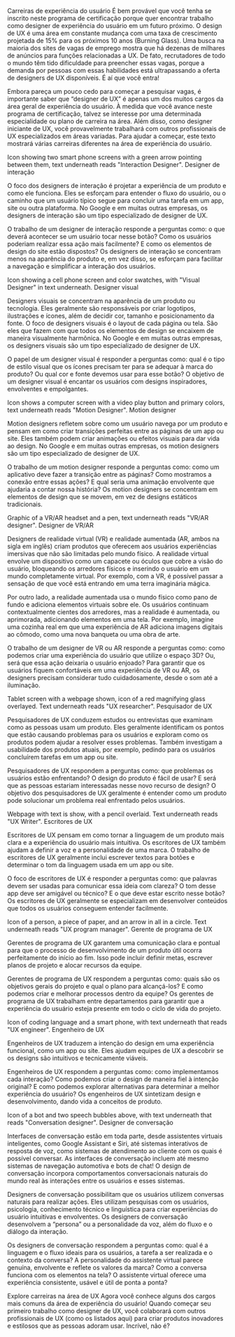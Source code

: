 Carreiras de experiência do usuário
É bem provável que você tenha se inscrito neste programa de certificação porque quer encontrar trabalho como designer de experiência do usuário em um futuro próximo. O design de UX é uma área em constante mudança com uma taxa de crescimento projetada de 15% para os próximos 10 anos (Burning Glass). Uma busca na maioria dos sites de vagas de emprego mostra que há dezenas de milhares de anúncios para funções relacionadas a UX. De fato, recrutadores de todo o mundo têm tido dificuldade para preencher essas vagas, porque a demanda por pessoas com essas habilidades está ultrapassando a oferta de designers de UX disponíveis. É aí que você entra! 

Embora pareça um pouco cedo para começar a pesquisar vagas, é importante saber que “designer de UX” é apenas um dos muitos cargos da área geral de experiência do usuário. À medida que você avance neste programa de certificação, talvez se interesse por uma determinada especialidade ou plano de carreira na área. Além disso, como designer iniciante de UX, você provavelmente trabalhará com outros profissionais de UX especializados em áreas variadas. Para ajudar a começar, este texto mostrará várias carreiras diferentes na área de experiência do usuário.

Icon showing two smart phone screens with a green arrow pointing between them, text underneath reads "Interaction Designer".
Designer de interação

O foco dos designers de interação é projetar a experiência de um produto e como ele funciona. Eles se esforçam para entender o fluxo do usuário, ou o caminho que um usuário típico segue para concluir uma tarefa em um app, site ou outra plataforma. No Google e em muitas outras empresas, os designers de interação são um tipo especializado de designer de UX.

O trabalho de um designer de interação responde a perguntas como: o que deverá acontecer se um usuário tocar nesse botão? Como os usuários poderiam realizar essa ação mais facilmente? E como os elementos de design do site estão dispostos? Os designers de interação se concentram menos na aparência do produto e, em vez disso, se esforçam para facilitar a navegação e simplificar a interação dos usuários.

Icon showing a cell phone screen and color swatches, with "Visual Designer" in text underneath.
Designer visual

Designers visuais se concentram na aparência de um produto ou tecnologia. Eles geralmente são responsáveis por criar logotipos, ilustrações e ícones, além de decidir cor, tamanho e posicionamento da fonte. O foco de designers visuais é o layout de cada página ou tela. São eles que fazem com que todos os elementos de design se encaixem de maneira visualmente harmônica. No Google e em muitas outras empresas, os designers visuais são um tipo especializado de designer de UX.

O papel de um designer visual é responder a perguntas como: qual é o tipo de estilo visual que os ícones precisam ter para se adequar à marca do produto? Ou qual cor e fonte devemos usar para esse botão? O objetivo de um designer visual é encantar os usuários com designs inspiradores, envolventes e empolgantes.

Icon shows a computer screen with a video play button and primary colors, text underneath reads "Motion Designer".
Motion designer

Motion designers refletem sobre como um usuário navega por um produto e pensam em como criar transições perfeitas entre as páginas de um app ou site. Eles também podem criar animações ou efeitos visuais para dar vida ao design. No Google e em muitas outras empresas, os motion designers são um tipo especializado de designer de UX.

O trabalho de um motion designer responde a perguntas como: como um aplicativo deve fazer a transição entre as páginas? Como mostramos a conexão entre essas ações? E qual seria uma animação envolvente que ajudaria a contar nossa história? Os motion designers se concentram em elementos de design que se movem, em vez de designs estáticos tradicionais.

Graphic of a VR/AR headset and a pen, text underneath reads "VR/AR designer".
Designer de VR/AR

Designers de realidade virtual (VR) e realidade aumentada (AR, ambos na sigla em inglês) criam produtos que oferecem aos usuários experiências imersivas que não são limitadas pelo mundo físico. A realidade virtual envolve um dispositivo como um capacete ou óculos que cobre a visão do usuário, bloqueando os arredores físicos e inserindo o usuário em um mundo completamente virtual. Por exemplo, com a VR, é possível passar a sensação de que você está entrando em uma terra imaginária mágica.

Por outro lado, a realidade aumentada usa o mundo físico como pano de fundo e adiciona elementos virtuais sobre ele. Os usuários continuam contextualmente cientes dos arredores, mas a realidade é aumentada, ou aprimorada, adicionando elementos em uma tela. Por exemplo, imagine uma cozinha real em que uma experiência de AR adiciona imagens digitais ao cômodo, como uma nova banqueta ou uma obra de arte.

O trabalho de um designer de VR ou AR responde a perguntas como: como podemos criar uma experiência do usuário que utilize o espaço 3D? Ou, será que essa ação deixaria o usuário enjoado? Para garantir que os usuários fiquem confortáveis em uma experiência de VR ou AR, os designers precisam considerar tudo cuidadosamente, desde o som até a iluminação. 

Tablet screen with a webpage shown, icon of a red magnifying glass overlayed. Text underneath reads "UX researcher".
Pesquisador de UX

Pesquisadores de UX conduzem estudos ou entrevistas que examinam como as pessoas usam um produto. Eles geralmente identificam os pontos que estão causando problemas para os usuários e exploram como os produtos podem ajudar a resolver esses problemas. Também investigam a usabilidade dos produtos atuais, por exemplo, pedindo para os usuários concluírem tarefas em um app ou site.

Pesquisadores de UX respondem a perguntas como: que problemas os usuários estão enfrentando? O design do produto é fácil de usar? E será que as pessoas estariam interessadas nesse novo recurso de design? O objetivo dos pesquisadores de UX geralmente é entender como um produto pode solucionar um problema real enfrentado pelos usuários.

Webpage with text is show, with a pencil overlaid. Text underneath reads "UX Writer". 
Escritores de UX

Escritores de UX pensam em como tornar a linguagem de um produto mais clara e a experiência do usuário mais intuitiva. Os escritores de UX também ajudam a definir a voz e a personalidade de uma marca. O trabalho de escritores de UX geralmente inclui escrever textos para botões e determinar o tom da linguagem usada em um app ou site.

O foco de escritores de UX é responder a perguntas como: que palavras devem ser usadas para comunicar essa ideia com clareza? O tom desse app deve ser amigável ou técnico? E o que deve estar escrito nesse botão? Os escritores de UX geralmente se especializam em desenvolver conteúdos que todos os usuários conseguem entender facilmente.

Icon of a person, a piece of paper, and an arrow in all in a circle. Text underneath reads "UX program manager".
Gerente de programa de UX

Gerentes de programa de UX garantem uma comunicação clara e pontual para que o processo de desenvolvimento de um produto útil ocorra perfeitamente do início ao fim. Isso pode incluir definir metas, escrever planos de projeto e alocar recursos da equipe.

Gerentes de programa de UX respondem a perguntas como: quais são os objetivos gerais do projeto e qual o plano para alcançá-los? E como podemos criar e melhorar processos dentro da equipe? Os gerentes de programa de UX trabalham entre departamentos para garantir que a experiência do usuário esteja presente em todo o ciclo de vida do projeto.

Icon of coding language and a smart phone, with text underneath that reads "UX engineer". 
Engenheiro de UX

Engenheiros de UX traduzem a intenção do design em uma experiência funcional, como um app ou site. Eles ajudam equipes de UX a descobrir se os designs são intuitivos e tecnicamente viáveis.

Engenheiros de UX respondem a perguntas como: como implementamos cada interação? Como podemos criar o design de maneira fiel à intenção original? E como podemos explorar alternativas para determinar a melhor experiência do usuário? Os engenheiros de UX sintetizam design e desenvolvimento, dando vida a conceitos de produto. 

Icon of a bot and two speech bubbles above, with text underneath that reads "Conversation designer". 
Designer de conversação

Interfaces de conversação estão em toda parte, desde assistentes virtuais inteligentes, como Google Assistant e Siri, até sistemas interativos de resposta de voz, como sistemas de atendimento ao cliente com os quais é possível conversar. As interfaces de conversação incluem até mesmo sistemas de navegação automotiva e bots de chat! O design de conversação incorpora comportamentos conversacionais naturais do mundo real às interações entre os usuários e esses sistemas.

Designers de conversação possibilitam que os usuários utilizem conversas naturais para realizar ações. Eles utilizam pesquisas com os usuários, psicologia, conhecimento técnico e linguística para criar experiências do usuário intuitivas e envolventes. Os designers de conversação desenvolvem a “persona” ou a personalidade da voz, além do fluxo e o diálogo da interação. 

Os designers de conversação respondem a perguntas como: qual é a linguagem e o fluxo ideais para os usuários, a tarefa a ser realizada e o contexto da conversa? A personalidade do assistente virtual parece genuína, envolvente e reflete os valores da marca? Como a conversa funciona com os elementos na tela? O assistente virtual oferece uma experiência consistente, usável e útil de ponta a ponta?

Explore carreiras na área de UX 
Agora você conhece alguns dos cargos mais comuns da área de experiência do usuário! Quando começar seu primeiro trabalho como designer de UX, você colaborará com outros profissionais de UX (como os listados aqui) para criar produtos inovadores e estilosos que as pessoas adoram usar. Incrível, não é?
